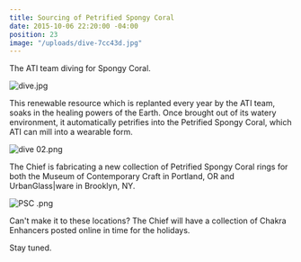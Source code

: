 ```yaml
---
title: Sourcing of Petrified Spongy Coral
date: 2015-10-06 22:20:00 -04:00
position: 23
image: "/uploads/dive-7cc43d.jpg"
---
```


The ATI team diving for Spongy Coral.

![dive.jpg](/uploads/dive.jpg)

This renewable resource which is replanted every year by the ATI team, soaks in the healing powers of the Earth. Once brought out of its watery environment, it automatically petrifies into the Petrified Spongy Coral, which ATI can mill into a wearable form. 

![dive 02.png](/uploads/dive%2002.png)

The Chief is fabricating a new collection of Petrified Spongy Coral rings for both the Museum of Contemporary Craft in Portland, OR and UrbanGlass|ware in Brooklyn, NY. 

![PSC .png](/uploads/PSC%20.png)

Can't make it to these locations? The Chief will have a collection of Chakra Enhancers posted online in time for the holidays. 

Stay tuned. 